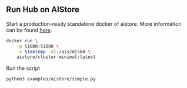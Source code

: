 ## Run Hub on AIStore

Start a production-ready standalone docker of aistore. More information can be found [here](https://nvidia.github.io/aistore/deploy/prod/docker/single).
```sh
docker run \
    -p 51080:51080 \
    -v $(mktemp -d):/ais/disk0 \
    aistore/cluster-minimal:latest
```

Run the script
```
python3 examples/aistore/simple.py
```